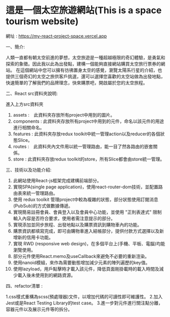 # 這是一個太空旅遊網站(This is a space tourism website)
網址 : https://my-react-project-space.vercel.app

一、︀簡介:

人類一直都有朝太空前進的夢想，太空旅遊是一種超越極限的奇幻體驗，是勇氣和探索的象徵。因此我以此為出發點，建構一個能夠直接網站購買太空旅行票券的網站。
在這個網站中您可以擁有彷彿置身太空的感覺，瀏覽太陽系行星的介紹，也提供三個奇幻的太空之旅供客戶挑選，還可以選擇您喜歡的太空站做為出發地點，快速簡單的了解我們的品牌理念，快來購票吧，開啟屬於您的太空旅程。


二、︀React src資料夾說明:

進入上方src資料夾
1. assets :　此資料夾存放所有project中用到的圖片。
2. components : 此資料夾存放所有project中用到的元件，命名以該元件的用途進行相關命名。
3. features : 此資料夾存放redux toolkit中統一管理action以及reducer的各個狀態Slice。
4. routes :　此資料夾內文件用以統一管理路由，能一目了然各路由的嵌套關係。
5. store : 此資料夾存放redux toolkit的store，所有Slice都會由store統一管理。


三、︀技術以及功能介紹:

1. 此網站使用React-js框架完成建構前端部分。
2. 實現SPA(single page application)，使用react-router-dom技術，並配置路由表來統一管理路由。
3. 使用 redux toolkit 管理project中較為複雜的狀態，部分狀態使用訂閱消息(PubSub)的方式做數據傳遞。
4. 實現簡易註冊會員、︀會員登入以及會員中心功能，並使用 "正則表達式" 限制輸入內容是否符合要求，使用者需注意提示的部分。
5. 實現添加並同步旅程、︀出發地點以及購票資訊到購物車內的功能。
6. 購票資訊都填寫完成，即可由購物車進入結帳部分，提供付款方式選擇以及新增新的信用卡功能。
7. 實現 RWD (responsive web design)，在多個平台上(手機、︀平板、︀電腦)均能瀏覽使用。
8. 部分元件使用React.memo及useCallback來避免不必要的重新渲染。
9. 使用nanoid模組，來作為需要動態增加減少元素的陣列遍歷的key值。
10. 使用lazyload，用戶點擊時才載入該元件，降低頁面剛掛載時的載入時間及減少載入後未使用到的網路資源。

四、︀refactor清單 :

1.css樣式重構為scss(預處理器)文件，以增加代碼的可讀性即可維護性。
2.加入Jest或是React Testing Library的test case。
3.進一步對元件進行關注點分離，容器元件以及展示元件等的拆分。


